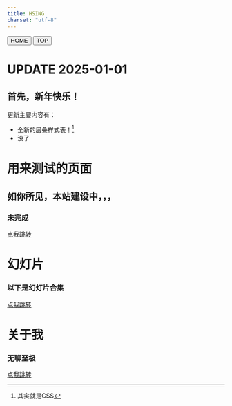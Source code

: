 ```yaml
---
title: HSING
charset: "utf-8"
---
```


<head>
    <meta charset="UTF-8">
    <meta name="viewport" content="width=device-width, initial-scale=1.0">
    <title>HSING</title>
    <link rel="stylesheet" href="/CSS/index.css">
    <link rel="icon" href="/RES/icon.ico" type="image/x-icon">
</head>

<div class="fixed-bar">
        <button onclick="location.href='/index.html'">HOME</button>
        <button onclick="window.scrollTo(0, 0)">TOP</button>
</div>

# UPDATE 2025-01-01

## 首先，新年快乐！

更新主要内容有：

- 全新的层叠样式表！[^1]
- 没了

# 用来测试的页面

## 如你所见，本站建设中，，，

### 未完成

[点我跳转](/POST/test/index.html)


# 幻灯片

### 以下是幻灯片合集

[点我跳转](/POST/slide/index.html)

# 关于我

### 无聊至极

[点我跳转](/POST/me/index.html)

[^1]: 其实就是CSS